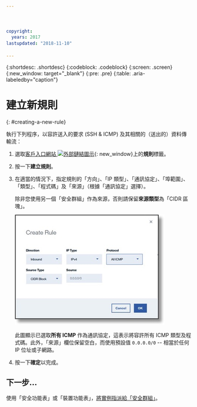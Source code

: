 ```yaml
---



copyright:
  years: 2017
lastupdated: "2018-11-10"

---
```


{:shortdesc: .shortdesc}
{:codeblock: .codeblock}
{:screen: .screen}
{:new_window: target="_blank"}
{:pre: .pre}
{:table: .aria-labeledby="caption"}

# 建立新規則
{: #creating-a-new-rule}

執行下列程序，以容許送入的要求 (SSH & ICMP) 及其相關的（送出的）資料傳輸流：

1. 選取[客戶入口網站 ![外部鏈結圖示](../../icons/launch-glyph.svg "外部鏈結圖示")](https://control.softlayer.com/){: new_window}上的**規則**標籤。
2.	按一下**建立規則**。
3.	在適當的情況下，指定規則的「方向」、「IP 類型」、「通訊協定」、「埠範圍」、「類型」、「程式碼」及「來源」（根據「通訊協定」選擇）。

	除非您使用另一個「安全群組」作為來源，否則請保留**來源類型**為「CIDR 區塊」。

	![建立規則](./images/rule_sg.jpg)

	此圖顯示已選取**所有 ICMP** 作為通訊協定，這表示將容許所有 ICMP 類型及程式碼。此外，「來源」欄位保留空白，而使用預設值 `0.0.0.0/0` -- 相當於任何 IP 位址或子網路。

4.	按一下**確定**以完成。

## 下一步...
使用「安全功能表」或「裝置功能表」，[將實例指派給「安全群組」](/docs/infrastructure/security-groups?topic=security-groups-assigning-instances-to-the-security-group)。
